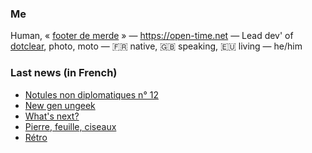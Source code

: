 ### Me

Human, « [footer de merde](https://open-time.net/post/2013/07/17/La-veritable-histoire-du-Footer-de-merde-) » — https://open-time.net — Lead dev' of [dotclear](https://git.dotclear.org/dev/dotclear), photo, moto — 🇫🇷 native, 🇬🇧 speaking, 🇪🇺 living — he/him

### Last news (in French)

<!-- BLOG-POST-LIST:START -->
- [Notules non diplomatiques n° 12](https://open-time.net/post/2022/06/10/Notules-non-diplomatiques-n-12)
- [New gen ungeek](https://open-time.net/post/2022/06/09/New-gen-ungeek)
- [What&#39;s next?](https://open-time.net/post/2022/06/08/What-s-next)
- [Pierre, feuille, ciseaux](https://open-time.net/post/2022/06/07/Pierre-feuille-ciseaux)
- [Rétro](https://open-time.net/post/2022/06/06/Retro)
<!-- BLOG-POST-LIST:END -->
